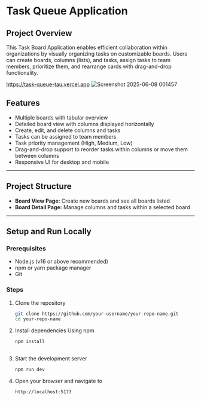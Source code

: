 # Task Queue Application

## Project Overview

This Task Board Application enables efficient collaboration within organizations by visually organizing tasks on customizable boards. Users can create boards, columns (lists), and tasks, assign tasks to team members, prioritize them, and rearrange cards with drag-and-drop functionality.

https://task-queue-tau.vercel.app
![Screenshot 2025-06-08 001457](https://github.com/user-attachments/assets/0ec4c72b-50a4-4749-94c9-f068c76a5d9e)


## Features

- Multiple boards with tabular overview
- Detailed board view with columns displayed horizontally
- Create, edit, and delete columns and tasks
- Tasks can be assigned to team members
- Task priority management (High, Medium, Low)
- Drag-and-drop support to reorder tasks within columns or move them between columns
- Responsive UI for desktop and mobile

---

## Project Structure

- **Board View Page:** Create new boards and see all boards listed
- **Board Detail Page:** Manage columns and tasks within a selected board

---

## Setup and Run Locally

### Prerequisites

- Node.js (v16 or above recommended)
- npm or yarn package manager
- Git

### Steps

1. Clone the repository

   ```bash
   git clone https://github.com/your-username/your-repo-name.git
   cd your-repo-name
   
2. Install dependencies
	Using npm
	```bash
   npm install
  
  3. Start the development server
	 ```bash
	 npm run dev
	 
 3. Open your browser and navigate to
	 ```bash
	 http://localhost:5173
  
